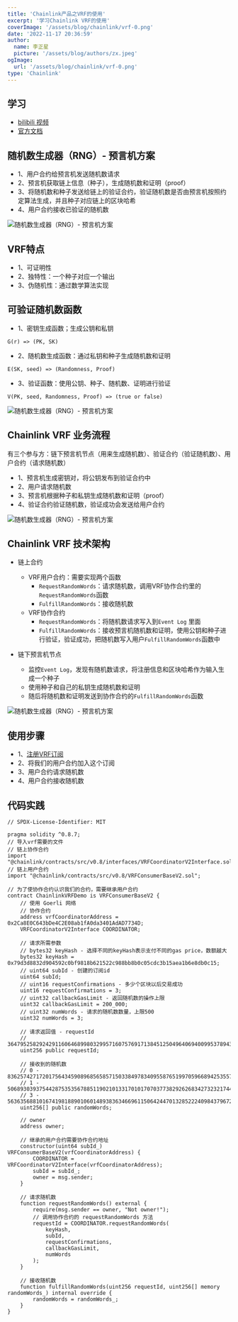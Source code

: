 ```yaml
---
title: 'Chainlink产品之VRF的使用'
excerpt: '学习Chainlink VRF的使用'
coverImage: '/assets/blog/chainlink/vrf-0.png'
date: '2022-11-17 20:36:59'
author:
  name: 李正星
  picture: '/assets/blog/authors/zx.jpeg'
ogImage:
  url: '/assets/blog/chainlink/vrf-0.png'
type: 'Chainlink'
---
```


## 学习

- [bilibili 视频](https://www.bilibili.com/video/BV1ed4y1N7Uv?p=5&vd_source=97e4871747b6e43793eaa0ddb1bb5191)
- [官方文档](https://docs.chain.link/vrf/v2/introduction)

## 随机数生成器（RNG）- 预言机方案

- 1、用户合约给预言机发送随机数请求
- 2、预言机获取链上信息（种子），生成随机数和证明（proof）
- 3、将随机数和种子发送给链上的验证合约，验证随机数是否由预言机按照约定算法生成，并且种子对应链上的区块哈希
- 4、用户合约接收已验证的随机数

![随机数生成器（RNG）- 预言机方案](/assets/blog/chainlink/vrf-1.png)
## VRF特点

- 1、可证明性
- 2、独特性：一个种子对应一个输出
- 3、伪随机性：通过数学算法实现

## 可验证随机数函数

- 1、密钥生成函数；生成公钥和私钥
```
G(r) => (PK, SK)
```
- 2、随机数生成函数：通过私钥和种子生成随机数和证明
```
E(SK, seed) => (Randomness, Proof)
```
- 3、验证函数：使用公钥、种子、随机数、证明进行验证
```
V(PK, seed, Randomness, Proof) => (true or false)
```

![随机数生成器（RNG）- 预言机方案](/assets/blog/chainlink/vrf-2.png)

## Chainlink VRF 业务流程

有三个参与方：链下预言机节点（用来生成随机数）、验证合约（验证随机数）、用户合约（请求随机数）

- 1、预言机生成密钥对，将公钥发布到验证合约中
- 2、用户请求随机数
- 3、预言机根据种子和私钥生成随机数和证明（proof）
- 4、验证合约验证随机数，验证成功会发送给用户合约

![随机数生成器（RNG）- 预言机方案](/assets/blog/chainlink/vrf-3.png)
## Chainlink VRF 技术架构

- 链上合约
  - VRF用户合约：需要实现两个函数
    - `RequestRandomWords`：请求随机数，调用VRF协作合约里的`RequestRandomWords`函数
    - `FulfillRandomWords`：接收随机数
  - VRF协作合约
    - `RequestRandomWords`：将随机数请求写入到`Event Log` 里面
    - `FulfillRandomWords`：接收预言机随机数和证明，使用公钥和种子进行验证，验证成功，把随机数写入用户`FulfillRandomWords`函数中

- 链下预言机节点
  - 监控`Event Log`，发现有随机数请求，将注册信息和区块哈希作为输入生成一个种子
  - 使用种子和自己的私钥生成随机数和证明
  - 随后将随机数和证明发送到协作合约的`FulfillRandomWords`函数

![随机数生成器（RNG）- 预言机方案](/assets/blog/chainlink/vrf-4.png)

## 使用步骤

- 1、[注册VRF订阅](https://vrf.chain.link/)
- 2、将我们的用户合约加入这个订阅
- 3、用户合约请求随机数
- 4、用户合约接收随机数

## 代码实践

```solidity
// SPDX-License-Identifier: MIT

pragma solidity ^0.8.7;
// 导入vrf需要的文件
// 链上协作合约
import "@chainlink/contracts/src/v0.8/interfaces/VRFCoordinatorV2Interface.sol";
// 链上用户合约
import "@chainlink/contracts/src/v0.8/VRFConsumerBaseV2.sol";

// 为了使协作合约认识我们的合约，需要继承用户合约
contract ChainlinkVRFDemo is VRFConsumerBaseV2 {
    // 使用 Goerli 网络
    // 协作合约
    address vrfCoordinatorAddress = 0x2Ca8E0C643bDe4C2E08ab1fA0da3401AdAD7734D;
    VRFCoordinatorV2Interface COORDINATOR;

    // 请求所需参数
    // bytes32 keyHash - 选择不同的keyHash表示支付不同的gas price，数额越大
    bytes32 keyHash = 0x79d3d8832d904592c0bf9818b621522c988bb8b0c05cdc3b15aea1b6e8db0c15;
    // uint64 subId - 创建的订阅id
    uint64 subId;
    // uint16 requestConfirmations - 多少个区块以后交易成功
    uint16 requestConfirmations = 3;
    // uint32 callbackGasLimit - 返回随机数的操作上限
    uint32 callbackGasLimit = 200_000;
    // uint32 numWords - 请求的随机数数量，上限500
    uint32 numWords = 3;

    // 请求返回值 - requestId
    // 36479525829242911606468998032995716075769171384512504964069400995378943935617
    uint256 public requestId;

    // 接收到的随机数
    // 0 - 8362574271720175643459089685658571503384978340955876519970596689425355722253
    // 1 - 50689303937544287535356788511902101331701017070377382926268342732321744801769
    // 3 - 56363568810167419818890106014893836346696115064244701328522240984379672390386
    uint256[] public randomWords;

    // owner
    address owner;

    // 继承的用户合约需要协作合约地址
    constructor(uint64 subId_) VRFConsumerBaseV2(vrfCoordinatorAddress) {
        COORDINATOR = VRFCoordinatorV2Interface(vrfCoordinatorAddress);
        subId = subId_;
        owner = msg.sender;
    }

    // 请求随机数
    function requestRandomWords() external {
        require(msg.sender == owner, "Not owner!");
        // 调用协作合约的 requestRandomWords 方法
        requestId = COORDINATOR.requestRandomWords(
            keyHash,
            subId,
            requestConfirmations,
            callbackGasLimit,
            numWords
        );
    }
    
    // 接收随机数
    function fulfillRandomWords(uint256 requestId, uint256[] memory randomWords_) internal override {
        randomWords = randomWords_;
    }
}
```